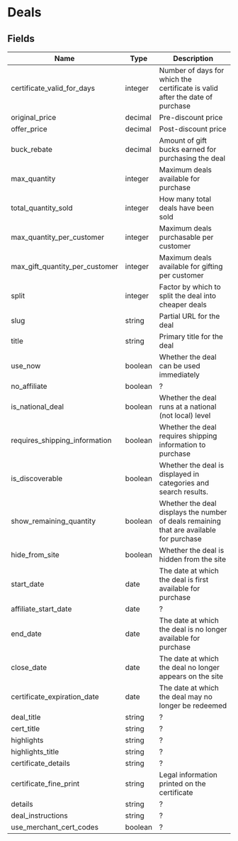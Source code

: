 # Deals

## Fields

| Name | Type | Description |
|------|------|-------------|
| certificate_valid_for_days | integer | Number of days for which the certificate is valid after the date of purchase |
| original_price | decimal | Pre-discount price |
| offer_price | decimal | Post-discount price |
| buck_rebate | decimal | Amount of gift bucks earned for purchasing the deal |
| max_quantity | integer | Maximum deals available for purchase |
| total_quantity_sold | integer | How many total deals have been sold |
| max_quantity_per_customer | integer | Maximum deals purchasable per customer |
| max_gift_quantity_per_customer | integer | Maximum deals available for gifting per customer |
| split | integer | Factor by which to split the deal into cheaper deals |
| slug | string | Partial URL for the deal |
| title | string | Primary title for the deal |
| use_now | boolean | Whether the deal can be used immediately |
| no_affiliate | boolean | ? |
| is_national_deal | boolean | Whether the deal runs at a national (not local) level |
| requires_shipping_information | boolean | Whether the deal requires shipping information to purchase |
| is_discoverable | boolean | Whether the deal is displayed in categories and search results. |
| show_remaining_quantity | boolean | Whether the deal displays the number of deals remaining that are available for purchase |
| hide_from_site | boolean | Whether the deal is hidden from the site |
| start_date | date | The date at which the deal is first available for purchase |
| affiliate_start_date | date | ? |
| end_date | date | The date at which the deal is no longer available for purchase |
| close_date | date | The date at which the deal no longer appears on the site |
| certificate_expiration_date | date | The date at which the deal may no longer be redeemed |
| deal_title | string | ? |
| cert_title | string | ? |
| highlights | string | ? |
| highlights_title | string | ? |
| certificate_details | string | ? |
| certificate_fine_print | string | Legal information printed on the certificate |
| details | string | ? |
| deal_instructions | string | ? |
| use_merchant_cert_codes | boolean | ? |
